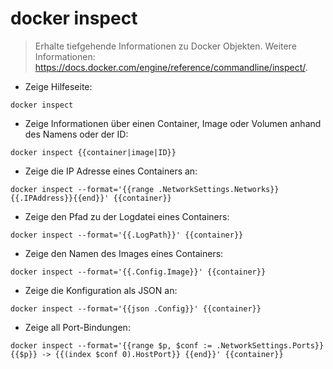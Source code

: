 # docker inspect

> Erhalte tiefgehende Informationen zu Docker Objekten.
> Weitere Informationen: <https://docs.docker.com/engine/reference/commandline/inspect/>.

- Zeige Hilfeseite:

`docker inspect`

- Zeige Informationen über einen Container, Image oder Volumen anhand des Namens oder der ID:

`docker inspect {{container|image|ID}}`

- Zeige die IP Adresse eines Containers an:

`docker inspect --format='{{range .NetworkSettings.Networks}}{{.IPAddress}}{{end}}' {{container}}`

- Zeige den Pfad zu der Logdatei eines Containers:

`docker inspect --format='{{.LogPath}}' {{container}}`

- Zeige den Namen des Images eines Containers:

`docker inspect --format='{{.Config.Image}}' {{container}}`

- Zeige die Konfiguration als JSON an:

`docker inspect --format='{{json .Config}}' {{container}}`

- Zeige all Port-Bindungen:

`docker inspect --format='{{range $p, $conf := .NetworkSettings.Ports}} {{$p}} -> {{(index $conf 0).HostPort}} {{end}}' {{container}}`
